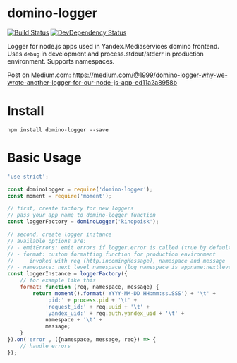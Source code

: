 # domino-logger

[![Build Status](https://img.shields.io/travis/1999/domino-logger.svg?style=flat)](https://travis-ci.org/1999/domino-logger)
[![DevDependency Status](http://img.shields.io/david/dev/1999/domino-logger.svg?style=flat)](https://david-dm.org/1999/domino-logger#info=devDependencies)

Logger for node.js apps used in Yandex.Mediaservices domino frontend. Uses `debug` in development and process.stdout/stderr in production environment. Supports namespaces.

Post on Medium.com: https://medium.com/@1999/domino-logger-why-we-wrote-another-logger-for-our-node-js-app-ed11a2a8958b

# Install

```
npm install domino-logger --save
```

# Basic Usage

```javascript
'use strict';

const dominoLogger = require('domino-logger');
const moment = require('moment');

// first, create factory for new loggers
// pass your app name to domino-logger function
const loggerFactory = dominoLogger('kinopoisk');

// second, create logger instance
// available options are:
// - emitErrors: emit errors if logger.error is called (true by default)
// - format: custom formatting function for production environment
//     invoked with req (http.incomingMessage), namespace and message
// - namespace: next level namespace (log namespace is appname:nextlevel then)
const loggerInstance = loggerFactory({
    // for example like this
    format: function (req, namespace, message) {
        return moment().format('YYYY-MM-DD HH:mm:ss.SSS') + '\t' +
            'pid:' + process.pid + '\t' +
            'request_id:' + req.uuid + '\t' +
            'yandex_uid:' + req.auth.yandex_uid + '\t' +
            namespace + '\t' +
            message;
    }
}).on('error', ({namespace, message, req}) => {
    // handle errors
});

```
